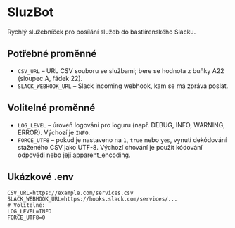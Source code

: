 # SluzBot

Rychlý služebníček pro posílání služeb do bastlírenského Slacku.

## Potřebné proměnné

- `CSV_URL` – URL CSV souboru se službami; bere se hodnota z buňky A22 (sloupec A, řádek 22).
- `SLACK_WEBHOOK_URL` – Slack incoming webhook, kam se má zpráva poslat.

## Volitelné proměnné

- `LOG_LEVEL` – úroveň logování pro loguru (např. DEBUG, INFO, WARNING, ERROR). Výchozí je `INFO`.
- `FORCE_UTF8` – pokud je nastaveno na `1`, `true` nebo `yes`, vynutí dekódování staženého CSV jako UTF-8. Výchozí chování je použít kódování odpovědi nebo její apparent_encoding.

## Ukázkové .env

```env
CSV_URL=https://example.com/services.csv
SLACK_WEBHOOK_URL=https://hooks.slack.com/services/...
# Volitelné:
LOG_LEVEL=INFO
FORCE_UTF8=0
```